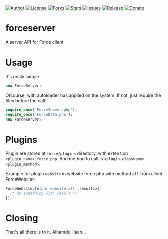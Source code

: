 
[![Author](https://img.shields.io/badge/author-9r3i-lightgrey.svg)](https://github.com/9r3i)
[![License](https://img.shields.io/github/license/9r3i/forceserver.svg)](https://github.com/9r3i/forceserver/blob/master/LICENSE)
[![Forks](https://img.shields.io/github/forks/9r3i/forceserver.svg)](https://github.com/9r3i/forceserver/network)
[![Stars](https://img.shields.io/github/stars/9r3i/forceserver.svg)](https://github.com/9r3i/forceserver/stargazers)
[![Issues](https://img.shields.io/github/issues/9r3i/forceserver.svg)](https://github.com/9r3i/forceserver/issues)
[![Release](https://img.shields.io/github/release/9r3i/forceserver.svg)](https://github.com/9r3i/forceserver/releases)
[![Donate](https://img.shields.io/badge/donate-paypal-orange.svg)](https://paypal.me/9r3i)


# forceserver
A server API for Force client

# Usage
It's really simple
```php
new ForceServer;
```
Ofcourse, with autoloader has applied on the system. If not, just require the files before the call.
```php
require_once('ForceServer.php');
require_once('ForceData.php');
new ForceServer;
```

# Plugins
Plugin are stored at ```force/plugins``` directory, with extension ```<plugin_name>.force.php```. And method to call is ```<plugin_classname>.<plugin_method>```.

Example for plugin ```website``` in website.force.php with method ```all``` from client ForceWebsite:
```js
ForceWebsite.fetch('website.all',result=>{
  /* do something with result */
});
```


# Closing
That's all there is to it. Alhamdulillaah...




